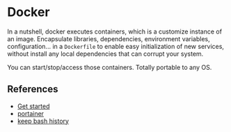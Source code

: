 # Docker

In a nutshell, docker executes containers, which is a customize instance of an
image. Encapsulate libraries, dependencies, environment variables,
configuration... in a `Dockerfile` to enable easy initialization of new
services, without install any local dependencies that can corrupt your system.

You can start/stop/access those containers. Totally portable to any OS.

## References

- [Get started](https://docs.docker.com/get-started/)
- [portainer](https://hub.docker.com/r/portainer/portainer-ce/)
- [keep bash history](https://antistatique.net/en/blog/tips-docker-keep-your-bash-history)
